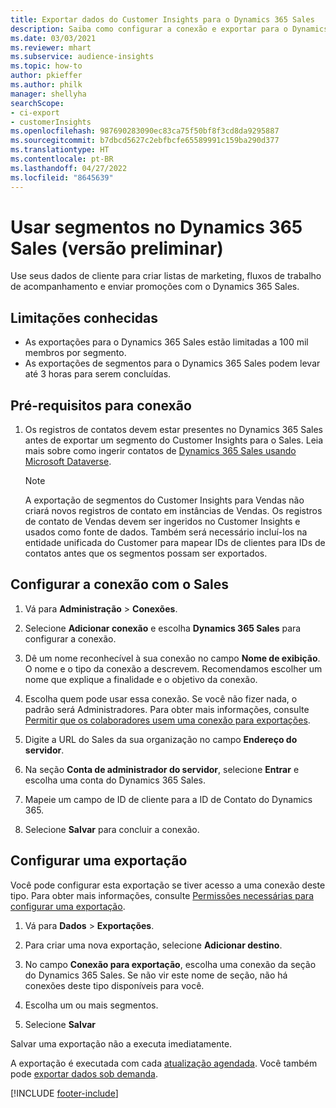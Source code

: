 ```yaml
---
title: Exportar dados do Customer Insights para o Dynamics 365 Sales
description: Saiba como configurar a conexão e exportar para o Dynamics 365 Sales.
ms.date: 03/03/2021
ms.reviewer: mhart
ms.subservice: audience-insights
ms.topic: how-to
author: pkieffer
ms.author: philk
manager: shellyha
searchScope:
- ci-export
- customerInsights
ms.openlocfilehash: 987690283090ec83ca75f50bf8f3cd8da9295887
ms.sourcegitcommit: b7dbcd5627c2ebfbcfe65589991c159ba290d377
ms.translationtype: HT
ms.contentlocale: pt-BR
ms.lasthandoff: 04/27/2022
ms.locfileid: "8645639"
---
```

# <a name="use-segments-in-dynamics-365-sales-preview"></a>Usar segmentos no Dynamics 365 Sales (versão preliminar)



Use seus dados de cliente para criar listas de marketing, fluxos de trabalho de acompanhamento e enviar promoções com o Dynamics 365 Sales.

## <a name="known-limitations"></a>Limitações conhecidas

- As exportações para o Dynamics 365 Sales estão limitadas a 100 mil membros por segmento.
- As exportações de segmentos para o Dynamics 365 Sales podem levar até 3 horas para serem concluídas. 

## <a name="prerequisite-for-connection"></a>Pré-requisitos para conexão

1. Os registros de contatos devem estar presentes no Dynamics 365 Sales antes de exportar um segmento do Customer Insights para o Sales. Leia mais sobre como ingerir contatos de [Dynamics 365 Sales usando Microsoft Dataverse](connect-dataverse-managed-lake.md).

   > [!NOTE]
   > A exportação de segmentos do Customer Insights para Vendas não criará novos registros de contato em instâncias de Vendas. Os registros de contato de Vendas devem ser ingeridos no Customer Insights e usados como fonte de dados. Também será necessário incluí-los na entidade unificada do Customer para mapear IDs de clientes para IDs de contatos antes que os segmentos possam ser exportados.

## <a name="set-up-the-connection-to-sales"></a>Configurar a conexão com o Sales

1. Vá para **Administração** > **Conexões**.

1. Selecione **Adicionar conexão** e escolha **Dynamics 365 Sales** para configurar a conexão.

1. Dê um nome reconhecível à sua conexão no campo **Nome de exibição**. O nome e o tipo da conexão a descrevem. Recomendamos escolher um nome que explique a finalidade e o objetivo da conexão.

1. Escolha quem pode usar essa conexão. Se você não fizer nada, o padrão será Administradores. Para obter mais informações, consulte [Permitir que os colaboradores usem uma conexão para exportações](connections.md#allow-contributors-to-use-a-connection-for-exports).

1. Digite a URL do Sales da sua organização no campo **Endereço do servidor**.

1. Na seção **Conta de administrador do servidor**, selecione **Entrar** e escolha uma conta do Dynamics 365 Sales.

1. Mapeie um campo de ID de cliente para a ID de Contato do Dynamics 365.

1. Selecione **Salvar** para concluir a conexão. 

## <a name="configure-an-export"></a>Configurar uma exportação

Você pode configurar esta exportação se tiver acesso a uma conexão deste tipo. Para obter mais informações, consulte [Permissões necessárias para configurar uma exportação](export-destinations.md#set-up-a-new-export).

1. Vá para **Dados** > **Exportações**.

1. Para criar uma nova exportação, selecione **Adicionar destino**.

1. No campo **Conexão para exportação**, escolha uma conexão da seção do Dynamics 365 Sales. Se não vir este nome de seção, não há conexões deste tipo disponíveis para você.

1. Escolha um ou mais segmentos.

1. Selecione **Salvar**

Salvar uma exportação não a executa imediatamente.

A exportação é executada com cada [atualização agendada](system.md#schedule-tab). Você também pode [exportar dados sob demanda](export-destinations.md#run-exports-on-demand). 

[!INCLUDE [footer-include](includes/footer-banner.md)]
